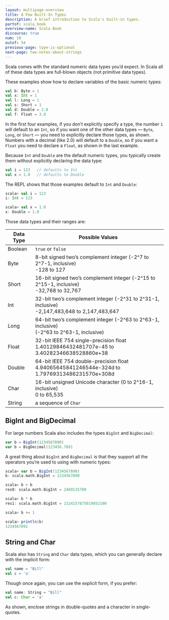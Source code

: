 ```yaml
---
layout: multipage-overview
title: A Few Built-In Types
description: A brief introduction to Scala's built-in types.
partof: scala_book
overview-name: Scala Book
discourse: true
num: 10
outof: 54
previous-page: type-is-optional
next-page: two-notes-about-strings
---
```



Scala comes with the standard numeric data types you’d expect. In Scala all of these data types are full-blown objects (not primitive data types).

These examples show how to declare variables of the basic numeric types:

```scala
val b: Byte = 1
val x: Int = 1
val l: Long = 1
val s: Short = 1
val d: Double = 2.0
val f: Float = 3.0
```

In the first four examples, if you don’t explicitly specify a type, the number `1` will default to an `Int`, so if you want one of the other data types — `Byte`, `Long`, or `Short` — you need to explicitly declare those types, as shown. Numbers with a decimal (like 2.0) will default to a `Double`, so if you want a `Float` you need to declare a `Float`, as shown in the last example.

Because `Int` and `Double` are the default numeric types, you typically create them without explicitly declaring the data type:

```scala
val i = 123   // defaults to Int
val x = 1.0   // defaults to Double
```

The REPL shows that those examples default to `Int` and `Double`:

```scala
scala> val i = 123
i: Int = 123

scala> val x = 1.0
x: Double = 1.0
```

Those data types and their ranges are:

| Data Type     | Possible Values |
| ------------- | --------------- |
| Boolean       | `true` or `false` |
| Byte          | 8-bit signed two’s complement integer (-2^7 to 2^7-1, inclusive)<br/>-128 to 127   |
| Short         | 16-bit signed two’s complement integer (-2^15 to 2^15-1, inclusive)<br/>-32,768 to 32,767 
| Int           | 32-bit two’s complement integer (-2^31 to 2^31-1, inclusive)<br/>-2,147,483,648 to 2,147,483,647 | 
| Long          | 64-bit two’s complement integer (-2^63 to 2^63-1, inclusive)<br/>(-2^63 to 2^63-1, inclusive)   |
| Float         | 32-bit IEEE 754 single-precision float<br/>1.40129846432481707e-45 to 3.40282346638528860e+38 |
| Double        | 64-bit IEEE 754 double-precision float<br/>4.94065645841246544e-324d to 1.79769313486231570e+308d |
| Char          | 16-bit unsigned Unicode character (0 to 2^16-1, inclusive)<br/>0 to 65,535 |
| String        | a sequence of `Char` |



## BigInt and BigDecimal

For large numbers Scala also includes the types `BigInt` and `BigDecimal`:

```scala
var b = BigInt(1234567890)
var b = BigDecimal(123456.789)
```

A great thing about `BigInt` and `BigDecimal` is that they support all the operators you’re used to using with numeric types:

```scala
scala> var b = BigInt(1234567890)
b: scala.math.BigInt = 1234567890

scala> b + b
res0: scala.math.BigInt = 2469135780

scala> b * b
res1: scala.math.BigInt = 1524157875019052100

scala> b += 1

scala> println(b)
1234567891
```


## String and Char

Scala also has `String` and `Char` data types, which you can generally declare with the implicit form:

```scala
val name = "Bill"
val c = 'a'
```

Though once again, you can use the explicit form, if you prefer:

```scala
val name: String = "Bill"
val c: Char = 'a'
```

As shown, enclose strings in double-quotes and a character in single-quotes.







